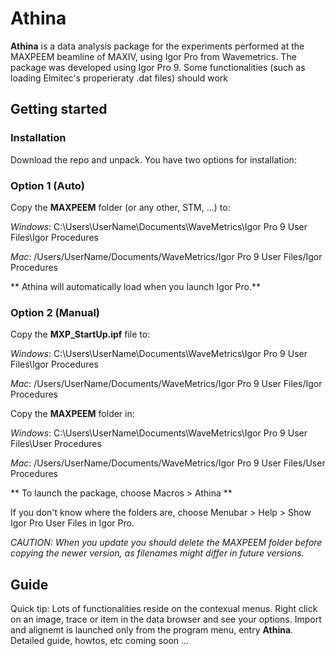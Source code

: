 # Athina

**Athina** is a data analysis package for the experiments performed at the MAXPEEM beamline of MAXIV, using Igor Pro from Wavemetrics. The package was developed using Igor Pro 9. Some functionalities (such as loading Elmitec's properieraty .dat files) should work 

## Getting started

### Installation

Download the repo and unpack. You have two options for installation:

### Option 1 (Auto)

Copy the **MAXPEEM** folder (or any other, STM, ...) to:

*Windows*:
C:\Users\UserName\Documents\WaveMetrics\Igor Pro 9 User Files\Igor Procedures

*Mac*:
/Users/UserName/Documents/WaveMetrics/Igor Pro 9 User Files/Igor Procedures

** Athina will automatically load when you launch Igor Pro.**

### Option 2 (Manual)

Copy the **MXP_StartUp.ipf** file to:

*Windows*:
C:\Users\UserName\Documents\WaveMetrics\Igor Pro 9 User Files\Igor Procedures

*Mac*:
/Users/UserName/Documents/WaveMetrics/Igor Pro 9 User Files/Igor Procedures

Copy the **MAXPEEM** folder in:

*Windows*:
C:\Users\UserName\Documents\WaveMetrics\Igor Pro 9 User Files\User Procedures

*Mac*:
/Users/UserName/Documents/WaveMetrics/Igor Pro 9 User Files/User Procedures

** To launch the package, choose Macros > Athina **

If you don't know where the folders are, choose Menubar > Help > Show Igor Pro User Files in Igor Pro.

_CAUTION: When you update you should delete the _MAXPEEM_ folder before copying the newer version, as filenames might differ in future versions._

## Guide

Quick tip: Lots of functionalities reside on the contexual menus. Right click on an image, trace or item in the data browser and see your options. Import and alignemt is launched only from the program menu, entry **Athina**.
Detailed guide, howtos, etc coming soon ...

